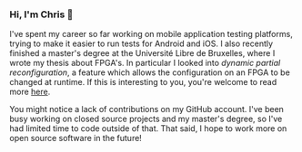 ### Hi, I'm Chris 👋

I've spent my career so far working on mobile application testing platforms, trying to make it easier to run tests for Android and iOS. I also recently finished a master's degree at the Université Libre de Bruxelles, where I wrote my thesis about FPGA's. In particular I looked into _dynamic partial reconfiguration_, a feature which allows the configuration on an FPGA to be changed at runtime. If this is interesting to you, you're welcome to read more [here](https://clample.com/lample-thesis-evaluating-imact-of-reconfig-speed.pdf).

You might notice a lack of contributions on my GitHub account. I've been busy working on closed source projects and my master's degree, so I've had limited time to code outside of that. That said, I hope to work more on open source software in the future!
